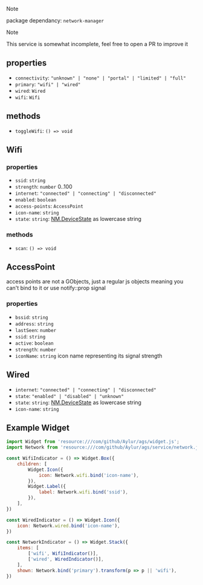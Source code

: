 > [!NOTE]  
> package dependancy: `network-manager`

> [!NOTE]  
> This service is somewhat incomplete, feel free to open a PR to improve it

## properties
* `connectivity`: `"unknown" | "none" | "portal" | "limited" | "full"`
* `primary`: `"wifi" | "wired"`
* `wired`: `Wired`
* `wifi`: `Wifi`

## methods
* `toggleWifi`: `() => void`

## Wifi

### properties
* `ssid`: `string`
* `strength`: `number` 0..100
* `internet`: `"connected" | "connecting" | "disconnected"`
* `enabled`: `boolean`
* `access-points`: `AccessPoint`
* `icon-name`: `string`
* `state`: `string`: [NM.DeviceState](https://gjs-docs.gnome.org/nm10~1.0/nm.devicestate) as lowercase string

### methods
* `scan`: `() => void`

## AccessPoint
access points are not a GObjects, just a regular js objects
meaning you can't bind to it or use notify::prop signal

### properties
* `bssid`: `string`
* `address`: `string`
* `lastSeen`: `number`
* `ssid`: `string`
* `active`: `boolean`
* `strength`: `number`
* `iconName`: `string` icon name representing its signal strength

## Wired
* `internet`: `"connected" | "connecting" | "disconnected"`
* `state`: `"enabled" | "disabled" | "unknown"`
* `state`: `string`: [NM.DeviceState](https://gjs-docs.gnome.org/nm10~1.0/nm.devicestate) as lowercase string
* `icon-name`: `string`

## Example Widget
```js
import Widget from 'resource:///com/github/Aylur/ags/widget.js';
import Network from 'resource:///com/github/Aylur/ags/service/network.js';

const WifiIndicator = () => Widget.Box({
    children: [
        Widget.Icon({
            icon: Network.wifi.bind('icon-name'),
        }),
        Widget.Label({
            label: Network.wifi.bind('ssid'),
        }),
    ],
})

const WiredIndicator = () => Widget.Icon({
    icon: Network.wired.bind('icon-name'),
})

const NetworkIndicator = () => Widget.Stack({
    items: [
        ['wifi', WifiIndicator()],
        ['wired', WiredIndicator()],
    ],
    shown: Network.bind('primary').transform(p => p || 'wifi'),
})
```
